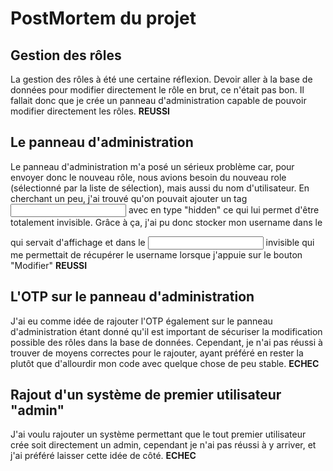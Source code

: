 # PostMortem du projet

## Gestion des rôles
La gestion des rôles à été une certaine réflexion. Devoir aller à la base de données pour modifier directement le rôle en brut, ce n'était pas bon. Il fallait donc que je crée un panneau d'administration capable de pouvoir modifier directement les rôles. 
**REUSSI**

## Le panneau d'administration
Le panneau d'administration m'a posé un sérieux problème car, pour envoyer donc le nouveau rôle, nous avions besoin du nouveau role (sélectionné par la liste de sélection), mais aussi du nom d'utilisateur. En cherchant un peu, j'ai trouvé qu'on pouvait ajouter un tag <input> avec en type "hidden" ce qui lui permet d'être totalement invisible. Grâce à ça, j'ai pu donc stocker mon username dans le <p> qui servait d'affichage et dans le <input> invisible qui me permettait de récupérer le username lorsque j'appuie sur le bouton "Modifier"
**REUSSI**

## L'OTP sur le panneau d'administration
J'ai eu comme idée de rajouter l'OTP également sur le panneau d'administration étant donné qu'il est important de sécuriser la modification possible des rôles dans la base de données. Cependant, je n'ai pas réussi à trouver de moyens correctes pour le rajouter, ayant préféré en rester la plutôt que d'allourdir mon code avec quelque chose de peu stable.
**ECHEC**

## Rajout d'un système de premier utilisateur "admin"
J'ai voulu rajouter un système permettant que le tout premier utilisateur crée soit directement un admin, cependant je n'ai pas réussi à y arriver, et j'ai préféré laisser cette idée de côté.
**ECHEC**